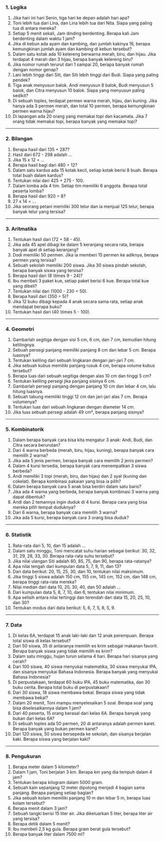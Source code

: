 

### 1. **Logika**

1. Jika hari ini hari Senin, tiga hari ke depan adalah hari apa?
2. Toni lebih tua dari Lina, dan Lina lebih tua dari Nita. Siapa yang paling tua di antara mereka?
3. Setiap 5 menit sekali, Jam dinding berdenting. Berapa kali Jam berdenting dalam waktu 1 jam?
4. Jika di kebun ada ayam dan kambing, dan jumlah kakinya 16, berapa kemungkinan jumlah ayam dan kambing di kebun tersebut?
5. Dalam satu kotak ada 10 kelereng berwarna merah, biru, dan hijau. Jika terdapat 4 merah dan 3 hijau, berapa banyak kelereng biru?
6. Jika nomor rumah terurut dari 1 sampai 20, berapa banyak rumah dengan nomor genap?
7. Lani lebih tinggi dari Siti, dan Siti lebih tinggi dari Budi. Siapa yang paling pendek?
8. Tiga anak menyusun balok. Andi menyusun 8 balok, Budi menyusun 5 balok, dan Citra menyusun 10 balok. Siapa yang menyusun paling sedikit?
9. Di sebuah toples, terdapat permen warna merah, hijau, dan kuning. Jika hanya ada 3 permen merah, dan total 10 permen, berapa kemungkinan permen warna hijau?
10. Di lapangan ada 20 orang yang memakai topi dan kacamata. Jika 7 orang tidak memakai topi, berapa banyak yang memakai topi?

---

### 2. **Bilangan**

1. Berapa hasil dari 135 + 287?
2. Hasil dari 672 - 298 adalah ...
3. Jika 15 x 12 = ...
4. Berapa hasil bagi dari 480 ÷ 12?
5. Dalam satu kardus ada 15 kotak kecil, setiap kotak berisi 8 buah. Berapa total buah dalam kardus?
6. Tentukan nilai dari 425 + 275 - 100.
7. Dalam lomba ada 4 tim. Setiap tim memiliki 6 anggota. Berapa total peserta lomba?
8. Berapa hasil dari 920 ÷ 8?
9. 27 x 14 = ...
10. Jika seorang petani memiliki 300 telur dan ia menjual 125 telur, berapa banyak telur yang tersisa?

---

### 3. **Aritmatika**

1. Tentukan hasil dari \(72 + 58 - 45\).
2. Jika ada 45 apel dibagi ke dalam 5 keranjang secara rata, berapa banyak apel di setiap keranjang?
3. Dodi memiliki 50 permen. Jika ia memberi 15 permen ke adiknya, berapa permen yang tersisa?
4. Sebuah sekolah memiliki 200 siswa. Jika 30 siswa pindah sekolah, berapa banyak siswa yang tersisa?
5. Berapa hasil dari \(8 \times 9 - 24\)?
6. Ibu membeli 3 paket kue, setiap paket berisi 6 kue. Berapa total kue yang dibeli?
7. Tentukan nilai dari \(1000 - 230 + 50\).
8. Berapa hasil dari \(350 ÷ 5\)?
9. Jika 12 buku dibagi kepada 4 anak secara sama rata, setiap anak mendapat berapa buku?
10. Tentukan hasil dari \(40 \times 5 - 100\).

---

### 4. **Geometri**

1. Gambarlah segitiga dengan sisi 5 cm, 6 cm, dan 7 cm, kemudian hitung kelilingnya.
2. Sebuah persegi panjang memiliki panjang 8 cm dan lebar 5 cm. Berapa luasnya?
3. Tentukan keliling dari sebuah lingkaran dengan jari-jari 7 cm.
4. Jika sebuah kubus memiliki panjang rusuk 4 cm, berapa volume kubus tersebut?
5. Berapa luas dari sebuah segitiga dengan alas 10 cm dan tinggi 5 cm?
6. Tentukan keliling persegi jika panjang sisinya 6 cm.
7. Gambarlah persegi panjang dengan panjang 10 cm dan lebar 4 cm, lalu hitung luasnya.
8. Sebuah tabung memiliki tinggi 12 cm dan jari-jari alas 7 cm. Berapa volumenya?
9. Tentukan luas dari sebuah lingkaran dengan diameter 14 cm.
10. Jika luas sebuah persegi adalah 49 cm², berapa panjang sisinya?



---

### 5. **Kombinatorik**

1. Dalam berapa banyak cara bisa kita mengatur 3 anak: Andi, Budi, dan Citra secara berurutan?
2. Dari 4 warna berbeda (merah, biru, hijau, kuning), berapa banyak cara memilih 2 warna?
3. Jika ada 5 jenis permen, berapa banyak cara memilih 2 jenis permen?
4. Dalam 4 kursi tersedia, berapa banyak cara menempatkan 3 siswa berbeda?
5. Andi memiliki 3 topi (merah, biru, dan hijau) dan 2 syal (kuning dan cokelat). Berapa kombinasi pakaian yang bisa ia pilih?
6. Dalam berapa banyak cara 5 anak bisa berdiri dalam satu baris?
7. Jika ada 4 warna yang berbeda, berapa banyak kombinasi 3 warna yang dapat dibentuk?
8. Andi dan 2 temannya ingin duduk di 4 kursi. Berapa cara yang bisa mereka pilih tempat duduknya?
9. Dari 6 warna, berapa banyak cara memilih 3 warna?
10. Jika ada 5 kursi, berapa banyak cara 3 orang bisa duduk?

---

### 6. **Statistik**

1. Rata-rata dari 5, 10, dan 15 adalah ...
2. Dalam satu minggu, Toni mencatat suhu harian sebagai berikut: 30, 32, 31, 29, 28, 33, 30. Berapa rata-rata suhu tersebut?
3. Jika nilai ulangan Siti adalah 80, 85, 75, dan 90, berapa rata-ratanya?
4. Apa nilai tengah dari kumpulan data 5, 7, 9, 11, dan 13?
5. Dari data berikut: 20, 15, 25, 30, dan 10, tentukan nilai maksimum.
6. Jika tinggi 5 siswa adalah 150 cm, 155 cm, 145 cm, 152 cm, dan 148 cm, berapa tinggi rata-rata mereka?
7. Nilai median dari data 10, 20, 30, 40, dan 50 adalah ...
8. Dari kumpulan data 5, 8, 7, 10, dan 6, tentukan nilai minimum.
9. Apa selisih antara nilai tertinggi dan terendah dari data 15, 20, 25, 10, dan 30?
10. Tentukan modus dari data berikut: 5, 6, 7, 5, 8, 5, 9.

---

### 7. **Data**

1. Di kelas 6A, terdapat 15 anak laki-laki dan 12 anak perempuan. Berapa total siswa di kelas tersebut?
2. Dari 50 siswa, 35 di antaranya memilih es krim sebagai makanan favorit. Berapa banyak siswa yang tidak memilih es krim?
3. Dalam satu minggu, hujan turun selama 4 hari. Berapa hari sisanya yang cerah?
4. Dari 100 siswa, 40 siswa menyukai matematika, 30 siswa menyukai IPA, dan sisanya menyukai Bahasa Indonesia. Berapa banyak yang menyukai Bahasa Indonesia?
5. Di perpustakaan, terdapat 60 buku IPA, 45 buku matematika, dan 30 buku cerita. Berapa total buku di perpustakaan?
6. Dari 30 siswa, 18 siswa membawa bekal. Berapa siswa yang tidak membawa bekal?
7. Dalam 20 menit, Toni mampu menyelesaikan 5 soal. Berapa soal yang bisa diselesaikannya dalam 1 jam?
8. Dari 40 peserta, 15 orang berasal dari kelas 6A. Berapa banyak yang bukan dari kelas 6A?
9. Di sebuah toples ada 50 permen, 20 di antaranya adalah permen karet. Berapa banyak yang bukan permen karet?
10. Dari 120 siswa, 50 siswa bersepeda ke sekolah, dan sisanya berjalan kaki. Berapa siswa yang berjalan kaki?

---

### 8. **Pengukuran**

1. Berapa meter dalam 5 kilometer?
2. Dalam 1 jam, Toni berjalan 3 km. Berapa km yang dia tempuh dalam 4 jam?
3. Tentukan berapa kilogram dalam 5000 gram.
4. Sebuah kain sepanjang 12 meter dipotong menjadi 4 bagian sama panjang. Berapa panjang setiap bagian?
5. Jika sebuah kolam memiliki panjang 10 m dan lebar 5 m, berapa luas kolam tersebut?
6. Berapa menit dalam 3 jam?
7. Sebuah tangki berisi 15 liter air. Jika dikeluarkan 5 liter, berapa liter air yang tersisa?
8. Berapa detik dalam 5 menit?
9. Ibu membeli 2,5 kg gula. Berapa gram berat gula tersebut?
10. Berapa banyak liter dalam 7500 ml?
